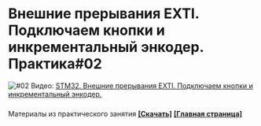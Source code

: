 # Внешние прерывания EXTI. Подключаем кнопки и инкрементальный энкодер. Практика#02
![#02](https://user-images.githubusercontent.com/68805120/96377409-407e9d80-118e-11eb-9794-45f757172049.jpg)
Видео: [STM32. Внешние прерывания EXTI. Подключаем кнопки и инкрементальный энкодер.](https://youtu.be/zRNqnhbXJlw)
###
Материалы из практического занятия **[[Скачать]](https://github.com/Solderingironspb/Lessons-Stm32/archive/STM32_EXTI.zip)**
**[[Главная страница]](https://github.com/Solderingironspb/Lessons-Stm32/blob/master/README.md)**
